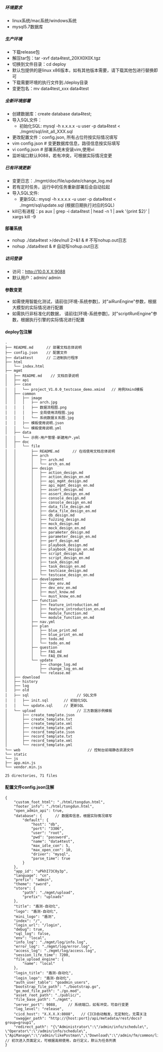 ##### 环境要求
- linux系统/mac系统/windows系统
- mysql5.7数据库

##### 生产环境
- 下载release包
- 解压tar包：tar -xvf data4test_20XX0X0X.tgz
- 切换到文件目录：cd deploy
- 默认包提供的是linux x86版本，如有其他版本需要，请下载其他包进行替换即可
- 下载需要环境的执行文件到./deploy目录
- 变更包名：mv data4test_xxx data4test

##### 全新环境部署
- 创建数据库：create database data4test;
- 导入SQL文件：
  - 初始化SQL: mysql -h x.x.x.x -u user -p data4test < ./mgmt/sql/init_all_XXX.sql
- 更改配置文件：config.json, 所有占位符按实际情况填写
- vim config.json  # 变更数据库信息，路径信息按实际填写
- vi config.json   # 部署系统未安装vim,使用vi
- 监听端口默认9088，若有冲突，可根据实际情况变更


##### 已有环境更新
- 变更日志：./mgmt/doc/file/update/change_log.md
- 若有定时任务，运行中的任务重新部署后会自动拉起
- 导入SQL文件:
  - 更新SQL: mysql -h x.x.x.x -u user -p data4test < ./mgmt/sql/update.sql (根据日期执行对应的SQL)
- kill已有进程：ps aux | grep -i data4test | head -n 1 | awk '{print $2}' | xargs kill -9

#### 部署系统
- nohup ./data4test  >/dev/null 2>&1 &   # 不写nohup.out日志
- nohup ./data4test &   # 自动写nohup.out日志

##### 访问登录
- 访问：http://10.0.X.X:9088
- 默认用户：admin/ admin

#### 参数变更
- 如需使用智能化测试，请前往[环境-系统参数]，对"aiRunEngine"参数，根据大模型的实际情况进行配置
- 如需执行非标准化的数据， 请前往[环境-系统参数]，对"scriptRunEngine"参数，根据执行引擎的实际情况进行配置

#### deploy包注解
```
.
├── README.md      // 部署文档总体说明
├── config.json    // 配置文件
├── data4test      // 二进制执行程序
├── html         
│   └── index.html
├── mgmt
│   ├── README.md    // 文档目录说明
│   ├── api
│   ├── case
│   │   └── project_V1.0.0_testcase_demo.xmind   // 用例Xmind模板
│   ├── common
│   │   ├── image
│   │   │   ├── arch.jpg
│   │   │   ├── 数据流程图.png
│   │   │   ├── 全局使用流程图.jpg
│   │   │   └── 系统数据关系图.jpg
│   │   ├── 模板使用说明.json
│   │   └── 模板使用说明.yml
│   ├── data
│   │   └── 示例-用户管理-新建用户.yml
│   ├── doc
│   │   └── file
│   │       ├── README.md      // 在线使用文档总体说明
│   │       ├── arch
│   │       │   ├── arch.md
│   │       │   └── arch_en.md
│   │       ├── design
│   │       │   ├── action_design.md
│   │       │   ├── action_design_en.md
│   │       │   ├── api_mgmt_design.md
│   │       │   ├── api_mgmt_design_en.md
│   │       │   ├── assert_design.md
│   │       │   ├── assert_design_en.md
│   │       │   ├── console_design.md
│   │       │   ├── console_design_en.md
│   │       │   ├── data_file_design.md
│   │       │   ├── data_file_design_en.md
│   │       │   ├── db_design.md
│   │       │   ├── fuzzing_design.md
│   │       │   ├── mock_design.md
│   │       │   ├── mock_design_en.md
│   │       │   ├── parameter_design.md
│   │       │   ├── parameter_design_en.md
│   │       │   ├── perf_design.md
│   │       │   ├── playbook_design.md
│   │       │   ├── playbook_design_en.md
│   │       │   ├── script_design.md
│   │       │   ├── script_design_en.md
│   │       │   ├── task_design.md
│   │       │   ├── task_design_en.md
│   │       │   ├── testcase_design.md
│   │       │   └── testcase_design_en.md
│   │       ├── development
│   │       │   ├── dev_env.md
│   │       │   ├── dev_env_en.md
│   │       │   ├── must_know.md
│   │       │   └── must_know_en.md
│   │       ├── function
│   │       │   ├── feature_introduction.md
│   │       │   ├── feature_introduction_en.md
│   │       │   ├── module_function.md
│   │       │   └── module_function_en.md
│   │       ├── nav.yml
│   │       ├── plan
│   │       │   ├── blue_print.md
│   │       │   ├── blue_print_en.md
│   │       │   ├── todo.md
│   │       │   └── todo_en.md
│   │       ├── question
│   │       │   ├── FAQ.md
│   │       │   └── FAQ_EN.md
│   │       └── update
│   │           ├── change_log.md
│   │           ├── change_log_en.md
│   │           └── release.md
│   ├── download
│   ├── history
│   ├── log
│   ├── old
│   ├── sql                      // SQL文件
│   │   ├── init.sql       // 初始化SQL
│   │   └── update.sql     // 更新SQL
│   └── upload                   // 三方数据示例模板
│       ├── create_template.json
│       ├── create_template.txt
│       ├── create_template.xml
│       ├── create_template.yml
│       ├── record_template.json
│       ├── record_template.txt
│       ├── record_template.xml
│       └── record_template.yml
└── web                               // 控制台前端静态资源文件
└── static
└── js
├── app.min.js
└── vendor.min.js

25 directories, 71 files
```

#### 配置文件config.json注解
```
{
	"custom_foot_html": "./html/tongdun.html",
	"footer_info": "./html/tongdun.html",
	"open_admin_api": true,
	"database": {      // 数据库信息，根据实际情况填写
		"default": {
			"host": "db",
			"port": "3306",
			"user": "root",
			"pwd": "password",
			"name": "data4test",
			"max_idle_con": 5,
			"max_open_con": 10,
			"driver": "mysql",
			"parse_time": true
		}
	},
	"app_id": "uPkhI73C0y3p",
	"language": "cn",
	"prefix": "admin",
	"theme": "sword",
	"store": {
		"path": "./mgmt/upload",
		"prefix": "uploads"
	},
	"title": "盾测-自动化",
	"logo": "盾测-自动化",
	"mini_logo": "盾测",
	"index": "/",
	"login_url": "/login",
	"debug": true,
	"sql_log": false,
	"env": "local",
	"info_log": "./mgmt/log/info.log",
	"error_log": "./mgmt/log/error.log",
	"access_log": "./mgmt/log/access.log",
	"session_life_time": 7200,
	"file_upload_engine": {
		"name": "local"
	},
	"login_title": "盾测-自动化",
	"login_logo": "盾测-自动化",
	"auth_user_table": "goadmin_users",
	"bootstrap_file_path": "./bootstrap.go",
	"go_mod_file_path": "./go.mod",
	"asset_root_path": "./public/",
	"file_base_path": "./mgmt",
	"server_port": 9088,     // 系统端口，如有冲突，可自行变更
	"log_level": "release",
	"cicd_host": "X.X.X.X:8088",   // CICD自动触发，无定制化，无需关注
	"swagger_path": "http://{host:port}/api/metadata/rest/docs?group=group1",
	"redirect_path": "{\"Administrator\":\"/admin/info/schedule\", \"Operator\":\"/admin/info/schedule\", \"ApiManage\":\"/admin/likePostman\",\"Download\":\"/admin/fm/common/list\"}"    // 初次进入页面定义，可根据高频使用，自行定义，默认为任务列表
}
```